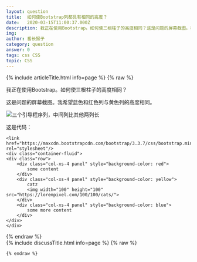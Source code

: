 ```yaml
---
layout: question
title:  如何使Bootstrap列都具有相同的高度？
date:   2020-03-15T11:00:37.000Z
description: 我正在使用Bootstrap。如何使三根柱子的高度相同？这是问题的屏幕截图。我希望蓝色和红色列与黄色列的高度相同。这是代码： <lin...
img: 
author: 番长猴子
category: question
answer: 0
tags: css CSS
topic: CSS
---
```

<div class="article-root">
  <div class="article">
    {% include articleTitle.html info=page %}
    {% raw %}
    <div class="article-content"><p><font style="vertical-align: inherit;"><font style="vertical-align: inherit;">我正在使用Bootstrap。</font><font style="vertical-align: inherit;">如何使三根柱子的高度相同？</font></font></p>

<p><font style="vertical-align: inherit;"><font style="vertical-align: inherit;">这是问题的屏幕截图。</font><font style="vertical-align: inherit;">我希望蓝色和红色列与黄色列的高度相同。</font></font></p>

<p><img src="https://www.samyoc.com//uploads/users/8372/images/thumbnails/1584269910529.png" data-src="https://www.samyoc.com//uploads/users/8372/images/1584269910529.png" alt="三个引导程序列，中间列比其他两列长"></p>

<p><font style="vertical-align: inherit;"><font style="vertical-align: inherit;">这是代码： </font></font></p>

<p></p><div class="snippet" data-lang="js" data-hide="false" data-console="true" data-babel="false">
<div class="snippet-code">
<pre class="snippet-code-html lang-html prettyprint-override"><code>&lt;link href="https://maxcdn.bootstrapcdn.com/bootstrap/3.3.7/css/bootstrap.min.css" rel="stylesheet"/&gt;<font></font>
&lt;div class="container-fluid"&gt;<font></font>
&lt;div class="row"&gt;<font></font>
    &lt;div class="col-xs-4 panel" style="background-color: red"&gt;<font></font>
        some content<font></font>
    &lt;/div&gt;<font></font>
    &lt;div class="col-xs-4 panel" style="background-color: yellow"&gt;<font></font>
        catz<font></font>
        &lt;img width="100" height="100" src="https://lorempixel.com/100/100/cats/"&gt;<font></font>
    &lt;/div&gt;<font></font>
    &lt;div class="col-xs-4 panel" style="background-color: blue"&gt;<font></font>
        some more content<font></font>
    &lt;/div&gt;<font></font>
&lt;/div&gt;<font></font>
&lt;/div&gt;</code></pre>
</div>
</div>
<p></p></div>
    {% endraw %}
  </div>

  <div class="discuss-wrapper">
    {% include discussTitle.html info=page %}
    {% raw %}
    
    {% endraw %}
  </div>
<div>
